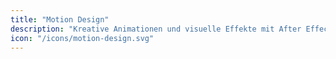 ```yaml
--- 
title: "Motion Design"
description: "Kreative Animationen und visuelle Effekte mit After Effects."
icon: "/icons/motion-design.svg"
---
```

